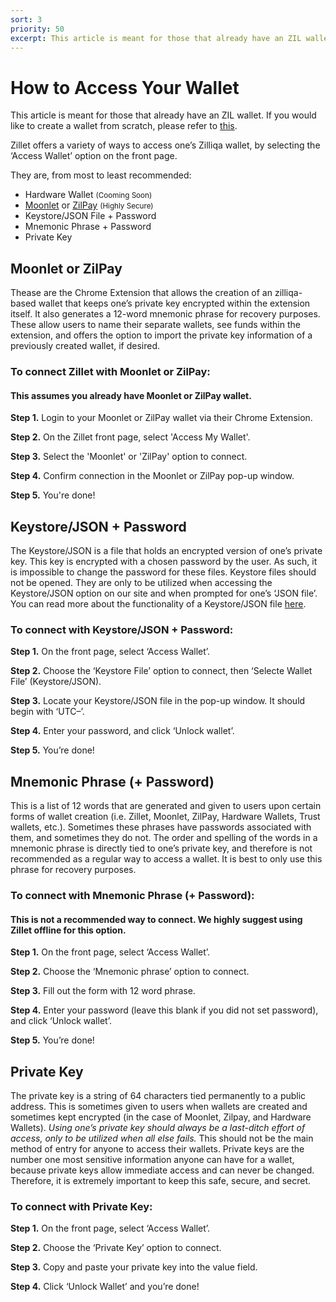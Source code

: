 ```yaml
---
sort: 3
priority: 50
excerpt: This article is meant for those that already have an ZIL wallet. Zillet offers a variety of ways to access one’s Zilliqa wallet, by selecting the ‘Access My Wallet’ option on the front page. Keystore/JSON File + Password, Mnemonic Phrase + Password and Private Key
---
```


# How to Access Your Wallet

This article is meant for those that already have an ZIL wallet. If you would like to create a wallet from scratch, please refer to [this](/how-to-create-a-wallet).

Zillet offers a variety of ways to access one’s Zilliqa wallet, by selecting the ‘Access Wallet’ option on the front page.

They are, from most to least recommended:

- Hardware Wallet <small>(Cooming Soon)</small>
- [Moonlet](https://moonlet.xyz) or [ZilPay](https://zilpay.xyz/) <small>(Highly Secure)</small>
- Keystore/JSON File + Password
- Mnemonic Phrase + Password
- Private Key


## Moonlet or ZilPay

Thease are the Chrome Extension that allows the creation of an zilliqa-based wallet that keeps one’s 
private key encrypted within the extension itself. It also generates a 12-word mnemonic phrase for
recovery purposes. These allow users to name their separate wallets, see funds within the 
extension, and offers the option to import the private key information of a previously created wallet, if desired. 

### __To connect Zillet with Moonlet or ZilPay:__
#### __This assumes you already have Moonlet or ZilPay wallet.__

**Step 1.** Login to your Moonlet or ZilPay wallet via their Chrome Extension.

**Step 2.** On the Zillet front page, select 'Access My Wallet'.

**Step 3.** Select the 'Moonlet' or 'ZilPay' option to connect.

**Step 4.** Confirm connection in the Moonlet or ZilPay pop-up window.

**Step 5.** You're done!

## __Keystore/JSON + Password__

The Keystore/JSON is a file that holds an encrypted version of one’s private key. This key is 
encrypted with a chosen password by the user. As such, it is impossible to change the password
 for these files. Keystore files should not be opened. They are only to be utilized when accessing
  the Keystore/JSON option on our site and when prompted for one’s ‘JSON file’. You can read more
   about the functionality of a Keystore/JSON file [here](/getting-started/common-terms#keystore-file).


### To connect with Keystore/JSON + Password:


**Step 1.** On the front page, select ‘Access Wallet’.

**Step 2.** Choose the ‘Keystore File’ option to connect, then ‘Selecte Wallet File’ (Keystore/JSON).

**Step 3.** Locate your Keystore/JSON file in the pop-up window. It should begin with ‘UTC–’.

**Step 4.** Enter your password, and click ‘Unlock wallet’.

**Step 5.** You’re done!

## __Mnemonic Phrase (+ Password)__
This is a list of 12 words that are generated and given to users upon certain forms of wallet 
creation (i.e. Zillet, Moonlet, ZilPay, Hardware Wallets, Trust wallets, etc.). Sometimes these
phrases have passwords associated with them, and sometimes they do not. The order and spelling of
the words in a mnemonic phrase is directly tied to one’s private key, and therefore is not 
recommended as a regular way to access a wallet. It is best to only use this phrase for 
recovery purposes.

### To connect with Mnemonic Phrase (+ Password):
#### __This is not a recommended way to connect. We highly suggest using Zillet offline for this option.__

**Step 1.** On the front page, select ‘Access Wallet’.

**Step 2.** Choose the ‘Mnemonic phrase’ option to connect.

**Step 3.** Fill out the form with 12 word phrase.

**Step 4.** Enter your password (leave this blank if you did not set password), and click ‘Unlock wallet’.

**Step 5.** You’re done!

## __Private Key__

The private key is a string of 64 characters tied permanently to a public address. This is 
sometimes given to users when wallets are created and sometimes kept encrypted (in the case 
of Moonlet, Zilpay, and Hardware Wallets). *Using one’s private key should always be a last-ditch effort of access, only to be utilized when all else fails.* This should not be the main method of entry for anyone to 
access their wallets. Private keys are the number one most sensitive information anyone 
can have for a wallet, because private keys allow immediate access and can never be changed. 
Therefore, it is extremely important to keep this safe, secure, and secret.

### To connect with Private Key:

**Step 1.** On the front page, select ‘Access Wallet’.

**Step 2.** Choose the ‘Private Key’ option to connect.

**Step 3.** Copy and paste your private key into the value field.

**Step 4.** Click ‘Unlock Wallet’ and you’re done!

